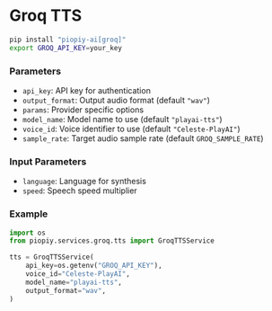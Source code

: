# Groq TTS

```bash
pip install "piopiy-ai[groq]"
export GROQ_API_KEY=your_key
```

### Parameters

- `api_key`: API key for authentication
- `output_format`: Output audio format (default `"wav"`)
- `params`: Provider specific options
- `model_name`: Model name to use (default `"playai-tts"`)
- `voice_id`: Voice identifier to use (default `"Celeste-PlayAI"`)
- `sample_rate`: Target audio sample rate (default `GROQ_SAMPLE_RATE`)

### Input Parameters

- `language`: Language for synthesis
- `speed`: Speech speed multiplier

### Example

```python
import os
from piopiy.services.groq.tts import GroqTTSService

tts = GroqTTSService(
    api_key=os.getenv("GROQ_API_KEY"),
    voice_id="Celeste-PlayAI",
    model_name="playai-tts",
    output_format="wav",
)
```
